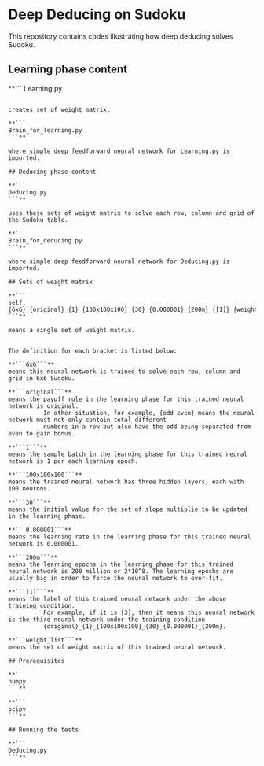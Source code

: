 # Deep Deducing on Sudoku

This repository contains codes illustrating how deep deducing solves Sudoku.

## Learning phase content

**```
Learning.py            
```**

creates set of weight matrix.

**```
Brain_for_learning.py
```**

where simple deep feedforward neural network for Learning.py is imported.

## Deducing phase content

**```
Deducing.py              
```**

uses these sets of weight matrix to solve each row, column and grid of the Sudoku table.

**```
Brain_for_deducing.py   
```**

where simple deep feedforward neural network for Deducing.py is imported.

## Sets of weight matrix

**```
self.{6x6}_{original}_{1}_{100x100x100}_{30}_{0.000001}_{200m}_{[1]}_{weight_list}
```**

means a single set of weight matrix.


The definition for each bracket is listed below:

**```6x6```**    
means this neural network is trained to solve each row, column and grid in 6x6 Sudoku.
          
**```original```**   
means the payoff rule in the learning phase for this trained neural network is original.
          In other situation, for example, {odd_even} means the neural network must not only contain total different 
          numbers in a row but also have the odd being separated from even to gain bonus.
          
**```1```**     
means the sample batch in the learning phase for this trained neural network is 1 per each learning epoch.
          
**```100x100x100```**  
means the trained neural network has three hidden layers, each with 100 neurons.
          
**```30```**          
means the initial value for the set of slope multiplie to be updated in the learning phase.
          
**```0.000001```**    
means the learning rate in the learning phase for this trained neural network is 0.000001.

**```200m```**        
means the learning epochs in the learning phase for this trained neural network is 200 million or 2*10^8. The learning epochs are usually big in order to force the neural network to over-fit.

**```[1]```**    
means the label of this trained neural network under the above training condition.
          For example, if it is [3], then it means this neural network is the third neural network under the training condition 
          {original}_{1}_{100x100x100}_{30}_{0.000001}_{200m}.
          
**```weight_list```**  
means the set of weight matrix of this trained neural network.

## Prerequisites

**```
numpy
```**

**```
scipy
```**

## Running the tests

**```
Deducing.py  
```**


